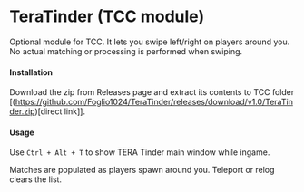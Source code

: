 # TeraTinder (TCC module)

Optional module for TCC. It lets you swipe left/right on players around you. No actual matching or processing is performed when swiping.

#### Installation

Download the zip from Releases page and extract its contents to TCC folder [(https://github.com/Foglio1024/TeraTinder/releases/download/v1.0/TeraTinder.zip)[direct link]].

#### Usage

Use `Ctrl + Alt + T` to show TERA Tinder main window while ingame.

Matches are populated as players spawn around you. Teleport or relog clears the list.

